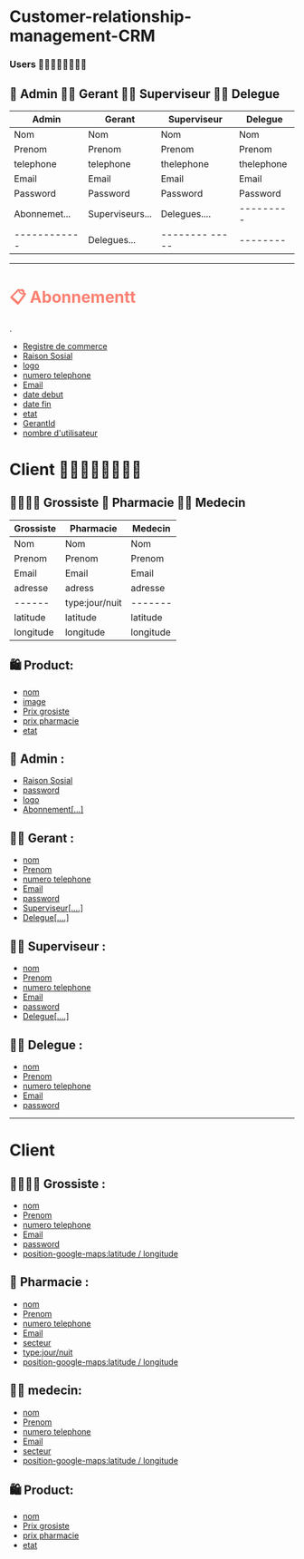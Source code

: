 # Customer-relationship-management-CRM

### Users 👨🏽‍👩🏽‍👧🏽‍👦🏽




 ## 🤴 Admin        👨‍🦳 Gerant  👨‍🦱 Superviseur 👨‍🦲 Delegue 
| Admin      | Gerant           |  Superviseur  |Delegue   |
| -----------| -----------------|---------------|----------|
| Nom        | Nom              |Nom            | Nom      |
|Prenom      |Prenom            |Prenom         | Prenom   |
|telephone    |telephone         |thelephone    |thelephone|
|Email       |Email             |Email          | Email    |
|Password    |Password          |Password       | Password |
|Abonnemet...|Superviseurs...   |Delegues....   |--------- |
|------------|Delegues...       |-------- ----- | -------- |

 ---------------------------
<h1 style="color:Salmon">📋 Abonnementt</h1>.

- [Registre de commerce](#)
- [Raison Sosial](#)
- [logo](#)
- [numero telephone](#)
- [Email](#)
- [date debut](#)
- [date  fin](#)
- [etat](#)
- [GerantId](#)
- [nombre d'utilisateur](#)


# Client 👨🏽‍👩🏽‍👧🏽‍👦🏽

## 👨‍👨‍👦‍👦 Grossiste  💊 Pharmacie  👨‍⚕️ Medecin 

| Grossiste  | Pharmacie        |  Medecin      |
| -----------| -----------------|---------------|
| Nom        | Nom              |Nom            |
|Prenom      |Prenom            |Prenom         |
|Email       |Email             |Email          |
|adresse     |adress            |adresse        |
|------      |type:jour/nuit    |-------        |
|latitude    |latitude          |latitude       |
|longitude   |longitude         |longitude      |

## 🛍️ Product:
- [nom](#)
- [image](#)
- [Prix grosiste](#)
- [prix pharmacie](#)
- [etat](#)
## 🤴 Admin :

- [Raison Sosial](#)     
- [password](#)          
- [logo](#)
- [Abonnement[...]](#)
## 👨‍🦳 Gerant :
- [nom](#)
- [Prenom](#)
- [numero telephone](#)
- [Email](#)
- [password](#)
- [Superviseur[....]](#)
- [Delegue[....]](#)

## 👨‍🦱 Superviseur :
- [nom](#)
- [Prenom](#)
- [numero telephone](#)
- [Email](#)
- [password](#)
- [Delegue[....]](#)

## 👨‍🦲 Delegue :
- [nom](#)
- [Prenom](#)
- [numero telephone](#)
- [Email](#)
- [password](#)
-----------------------

# Client 

## 👨‍👨‍👦‍👦 Grossiste :
- [nom](#)
- [Prenom](#)
- [numero telephone](#)
- [Email](#)
- [password](#)
- [position-google-maps:latitude / longitude](#)
## 💊 Pharmacie :
- [nom](#)
- [Prenom](#)
- [numero telephone](#)
- [Email](#)
- [secteur](#)
- [type:jour/nuit](#)
- [position-google-maps:latitude / longitude](#)
## 👨‍⚕️ medecin:
- [nom](#)
- [Prenom](#)
- [numero telephone](#)
- [Email](#)
- [secteur](#)
- [position-google-maps:latitude / longitude](#)


## 🛍️ Product:
- [nom](#)
- [Prix grosiste](#)
- [prix pharmacie](#)
- [etat](#)







